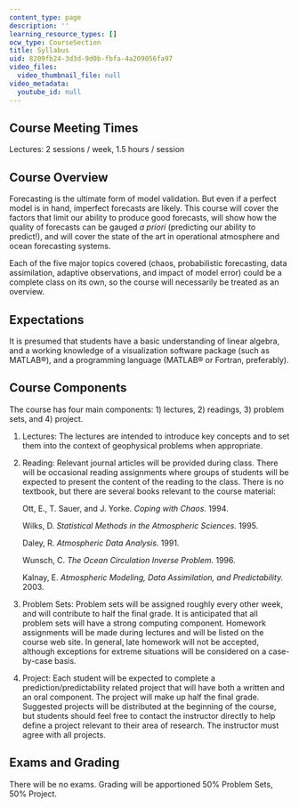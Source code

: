 ```yaml
---
content_type: page
description: ''
learning_resource_types: []
ocw_type: CourseSection
title: Syllabus
uid: 8209fb24-3d3d-9d0b-fbfa-4a209056fa97
video_files:
  video_thumbnail_file: null
video_metadata:
  youtube_id: null
---
```


Course Meeting Times
--------------------

Lectures: 2 sessions / week, 1.5 hours / session

Course Overview
---------------

Forecasting is the ultimate form of model validation. But even if a perfect model is in hand, imperfect forecasts are likely. This course will cover the factors that limit our ability to produce good forecasts, will show how the quality of forecasts can be gauged _a priori_ (predicting our ability to predict!), and will cover the state of the art in operational atmosphere and ocean forecasting systems.

Each of the five major topics covered (chaos, probabilistic forecasting, data assimilation, adaptive observations, and impact of model error) could be a complete class on its own, so the course will necessarily be treated as an overview.

Expectations
------------

It is presumed that students have a basic understanding of linear algebra, and a working knowledge of a visualization software package (such as MATLAB®), and a programming language (MATLAB® or Fortran, preferably).

Course Components
-----------------

The course has four main components: 1) lectures, 2) readings, 3) problem sets, and 4) project.

1.  Lectures: The lectures are intended to introduce key concepts and to set them into the context of geophysical problems when appropriate.
2.  Reading: Relevant journal articles will be provided during class. There will be occasional reading assignments where groups of students will be expected to present the content of the reading to the class. There is no textbook, but there are several books relevant to the course material:  
      
    Ott, E., T. Sauer, and J. Yorke. _Coping with Chaos._ 1994.  
      
    Wilks, D. _Statistical Methods in the Atmospheric Sciences._ 1995.  
      
    Daley, R. _Atmospheric Data Analysis._ 1991.  
      
    Wunsch, C. _The Ocean Circulation Inverse Problem._ 1996.  
      
    Kalnay, E. _Atmospheric Modeling, Data Assimilation, and Predictability._ 2003.
3.  Problem Sets: Problem sets will be assigned roughly every other week, and will contribute to half the final grade. It is anticipated that all problem sets will have a strong computing component. Homework assignments will be made during lectures and will be listed on the course web site. In general, late homework will not be accepted, although exceptions for extreme situations will be considered on a case-by-case basis.
4.  Project: Each student will be expected to complete a prediction/predictability related project that will have both a written and an oral component. The project will make up half the final grade. Suggested projects will be distributed at the beginning of the course, but students should feel free to contact the instructor directly to help define a project relevant to their area of research. The instructor must agree with all projects.

Exams and Grading
-----------------

There will be no exams. Grading will be apportioned 50% Problem Sets, 50% Project.